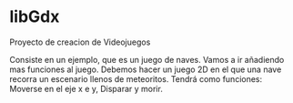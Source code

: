 libGdx
======

Proyecto de creacion de Videojuegos

Consiste en un ejemplo, que es un juego de naves. Vamos a ir añadiendo mas funciones al juego. Debemos hacer un juego 2D en el que una nave recorra un escenario llenos de meteoritos. Tendrá como funciones: Moverse en el eje x e y, Disparar y morir.
